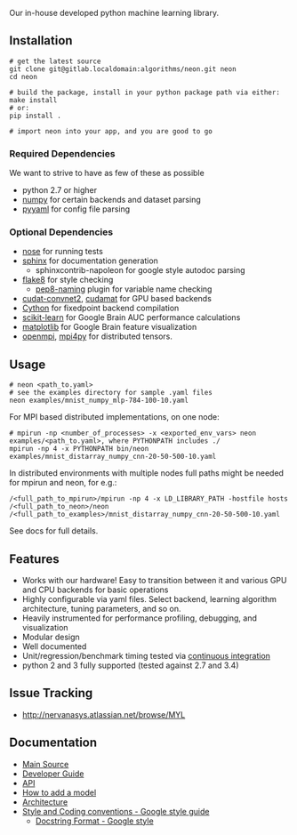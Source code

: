Our in-house developed python machine learning library.

## Installation ##

    # get the latest source
    git clone git@gitlab.localdomain:algorithms/neon.git neon
    cd neon
    
    # build the package, install in your python package path via either:
    make install
    # or:
    pip install .
    
    # import neon into your app, and you are good to go


### Required Dependencies ###
We want to strive to have as few of these as possible
* python 2.7 or higher
* [numpy](http://www.numpy.org/) for certain backends and dataset parsing
* [pyyaml](http://pyyaml.org/) for config file parsing

### Optional Dependencies ###
* [nose](https://nose.readthedocs.org/en/latest/) for running tests
* [sphinx](http://sphinx-doc.org/) for documentation generation
  * sphinxcontrib-napoleon for google style autodoc parsing
* [flake8](https://flake8.readthedocs.org/) for style checking
  * [pep8-naming](https://pypi.python.org/pypi/pep8-naming) plugin for variable
    name checking
* [cudat-convnet2](https://code.google.com/p/cuda-convnet2/),
  [cudamat](https://github.com/cudamat/cudamat) for GPU based backends
* [Cython](http://cython.org/) for fixedpoint backend compilation
* [scikit-learn](http://scikit-learn.org) for Google Brain AUC performance
  calculations
* [matplotlib](http://matplotlib.org) for Google Brain feature visualization
* [openmpi](http://www.open-mpi.org), [mpi4py](http://mpi4py.scipy.org) for
  distributed tensors.


## Usage ##

    # neon <path_to.yaml>
    # see the examples directory for sample .yaml files
    neon examples/mnist_numpy_mlp-784-100-10.yaml

For MPI based distributed implementations, on one node:

    # mpirun -np <number_of_processes> -x <exported_env_vars> neon examples/<path_to.yaml>, where PYTHONPATH includes ./
    mpirun -np 4 -x PYTHONPATH bin/neon examples/mnist_distarray_numpy_cnn-20-50-500-10.yaml

In distributed environments with multiple nodes full paths might be needed for mpirun and neon, for e.g.:

    /<full_path_to_mpirun>/mpirun -np 4 -x LD_LIBRARY_PATH -hostfile hosts /<full_path_to_neon>/neon /<full_path_to_examples>/mnist_distarray_numpy_cnn-20-50-500-10.yaml

See docs for full details.

## Features ##
* Works with our hardware!  Easy to transition between it and various GPU and
  CPU backends for basic operations
* Highly configurable via yaml files.  Select backend, learning algorithm
  architecture, tuning parameters, and so on.
* Heavily instrumented for performance profiling, debugging, and visualization
* Modular design
* Well documented
* Unit/regression/benchmark timing tested via
  [continuous integration](http://gitlab.localdomain:82)
* python 2 and 3 fully supported (tested against 2.7 and 3.4)


## Issue Tracking ##
* http://nervanasys.atlassian.net/browse/MYL


## Documentation ##
* [Main Source](http://atlas.localdomain:5700)
* [Developer Guide](http://atlas.localdomain:5700/developing_neon.html)
* [API](http://atlas.localdomain:5700/api.html)
* [How to add a model](https://sites.google.com/a/nervanasys.com/wiki/algorithms/neon/how-to-write-a-mylearn-model)
* [Architecture](https://sites.google.com/a/nervanasys.com/wiki/algorithms/neon/architecture)
* [Style and Coding conventions - Google style guide](http://google-styleguide.googlecode.com/svn/trunk/pyguide.html)
   * [Docstring Format - Google style](http://sphinx-doc.org/latest/ext/example_google.html#example-google)
